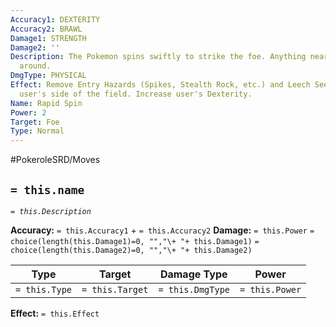 ```yaml
---
Accuracy1: DEXTERITY
Accuracy2: BRAWL
Damage1: STRENGTH
Damage2: ''
Description: The Pokemon spins swiftly to strike the foe. Anything near will be scattered
  around.
DmgType: PHYSICAL
Effect: Remove Entry Hazards (Spikes, Stealth Rock, etc.) and Leech Seed from the
  user's side of the field. Increase user's Dexterity.
Name: Rapid Spin
Power: 2
Target: Foe
Type: Normal
---
```


#PokeroleSRD/Moves

## `= this.name` 
*`= this.Description`*

**Accuracy:** `= this.Accuracy1` + `= this.Accuracy2`
**Damage:** `= this.Power` `= choice(length(this.Damage1)=0, "","\+ "+ this.Damage1)` `= choice(length(this.Damage2)=0, "","\+ "+ this.Damage2)`

| Type          | Target          | Damage Type          | Power          |
| ------------- | --------------- | ---------------- | -------------- |
| `= this.Type` | `= this.Target` | `= this.DmgType` | `= this.Power` | 

**Effect:** `= this.Effect`
